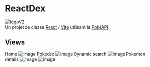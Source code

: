 # ReactDex
![logoV2](https://github.com/Yanis-A/reactdex/assets/96735435/f6fbda3e-6cb0-428c-b99b-d2b81b9b59ed)<br>
Un projet de classe [React](https://react.dev/) / [Vite](https://vitejs.dev/) utilisant la [PokéAPI](https://pokeapi.co/).
## Views
Home
![image](https://github.com/Yanis-A/pokedex-arenes-y/assets/96735435/cb29c2e4-b9d7-43f4-be17-273fd0046b46)
Pokedex
![image](https://github.com/Yanis-A/pokedex-arenes-y/assets/96735435/4ec3f233-e861-4a2e-bbd1-f54ae9b8521a)
Dynamic search
![image](https://github.com/Yanis-A/pokedex-arenes-y/assets/96735435/da34e4aa-1a3f-40f3-907d-f1fc06e425d6)
Pokemon details
![image](https://github.com/Yanis-A/pokedex-arenes-y/assets/96735435/828f5e12-6ebf-4ebd-9f72-fe573fe39d8e)
![image](https://github.com/Yanis-A/pokedex-arenes-y/assets/96735435/cdc2f185-1ce0-4dd6-b0e8-0fa032ea67ff)





